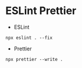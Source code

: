 # ESLint Prettier

- ESLint

```
npx eslint . --fix
```

- Prettier

```
npx prettier --write .
```
